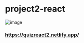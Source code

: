 # project2-react


![image](https://user-images.githubusercontent.com/47796658/175835784-b59e2ac2-abf2-4b36-bd9d-310e3f68dc6f.png)


### https://quizreact2.netlify.app/
